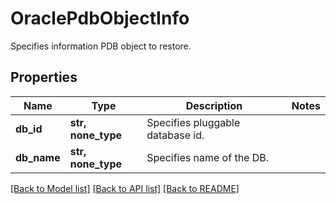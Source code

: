 # OraclePdbObjectInfo

Specifies information PDB object to restore.

## Properties
Name | Type | Description | Notes
------------ | ------------- | ------------- | -------------
**db_id** | **str, none_type** | Specifies pluggable database id. | 
**db_name** | **str, none_type** | Specifies name of the DB. | 

[[Back to Model list]](../README.md#documentation-for-models) [[Back to API list]](../README.md#documentation-for-api-endpoints) [[Back to README]](../README.md)


